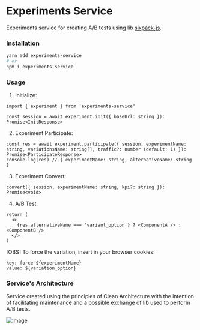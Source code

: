 # Experiments Service
Experiments service for creating A/B tests using lib [sixpack-js](https://github.com/sixpack/sixpack-js).

### Installation

```bash
yarn add experiments-service
# or
npm i experiments-service
```

### Usage

1) Initialize:

```
import { experiment } from 'experiments-service'

const session = await experiment.init({ baseUrl: string }): Promise<InitResponse>
```

2) Experiment Participate:

```
const res = await experiment.participate({ session, experimentName: string, variationsName: string[], traffic?: number (default: 1) }): Promise<ParticipateResponse>
console.log(res) // { experimentName: string, alternativeName: string }
```

3) Experiment Convert:

```
convert({ session, experimentName: string, kpi?: string }): Promise<void>
```

4) A/B Test:

```
return (
  <>
    {res.alternativeName === 'variant_option'} ? <ComponentA /> : <ComponentB />
  </>
)
```

[OBS] To force the variation, insert in your browser cookies:

```
key: force-${experimentName}
value: ${variation_option}
```

### Service's Architecture

Service created using the principles of Clean Architecture with the intention of facilitating maintenance and a possible exchange of lib used to perform A/B tests.

![image](https://user-images.githubusercontent.com/64376829/107972388-860f7380-6f92-11eb-9be2-9e505965ff7b.png)
